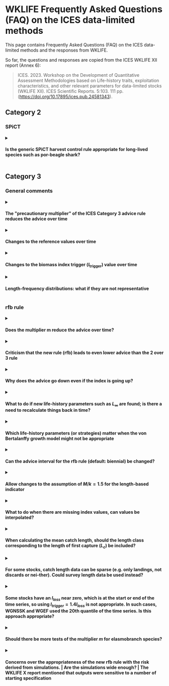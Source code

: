 # WKLIFE Frequently Asked Questions (FAQ) on the ICES data-limited methods

This page contains Frequently Asked Questions (FAQ) on the ICES data-limited methods and the responses from WKLIFE.

So far, the questions and responses are copied from the ICES WKLIFE XII report (Annex 6):

> ICES. 2023. Workshop on the Development of Quantitative Assessment Methodologies based on Life-history traits, exploitation characteristics, and other relevant parameters for data-limited stocks (WKLIFE XII). ICES Scientific Reports. 5:103. 111 pp. (<https://doi.org/10.17895/ices.pub.24581343>).

## Category 2

### SPiCT

<details>

<summary>

#### Is the generic SPiCT harvest control rule appropriate for long-lived species such as por-beagle shark?

</summary>

TODO

*Question source: WGEF for WKLIFE XII 2023*

</details>

## Category 3

### General comments

<details>

<summary>

#### The "precautionary multiplier" of the ICES Category 3 advice rule reduces the advice over time

</summary>

-   ICES uses three methods to calculate the advice for Category 3 data-limited stocks (excluding short-lived species). These are the "rfb rule" for species with slower individual growth, the "chr rule" for stocks with medium individual growth, and the "rb rule" for stocks for which no reliable length data from the catch is available. These three methods include a multiplier in the calculation of the catch advice, which ensures that the catch advice leads to long-term precautionary management advice. Precautionary in this context means that the risk of the stock being depleted is reduced to a low level.
-   For the rfb rule and the chr rule, this multiplier does not lead to a continuous reduction of the catch advice every time the rules are applied. Instead, the multiplier acts as a correction factor and changes the management targets of these advice rules. If a stock is estimated to be below this corrected management target, the advice value will be reduced. However, if a stock is estimated to be at or above this management target, the multiplier does not reduce the advice further.
-   The third advice rule, the "rb rule", was only proposed as a method of last resort and should be avoided if possible. This rule is used when no reliable length data are available. Contrary to the rfb and chr rules, the rb rule does not include a management target and simply adjusts the catch advice based on the stock trend, as observed with the stock index. The rb rule likely reduces the catch advice over time with the multiplier. This is needed to ensure that (1) the management advice is precautionary in the long term, (2) the depletion risk is not greater than for the other methods, and (3) the depletion risk does not increase over time. This situa-tion can be avoided when length data are available that are representative of the catch of the stock. These length data allow the application of the rfb or chr rules, which do not lead to a continuous reduction in the catch advice. A single year of length data can be enough to move away from the rb rule to either the rfb or chr rule.

*Question source: Scottish Fishermen's Federation for WKLIFE XII 2023*

</details>

<details>
    
<summary>

#### Changes to the reference values over time

</summary>

The rfb, rb, and chr rules include reference values such as a trigger value for the biomass index ($I_\text{trigger}$), the length at first capture ($L_c$), a length reference value ($L_{F=M}$), or the target harvest rate $F_\text{proxy,MSY}$. In general, these reference values should be set when the methods are applied for the first time and should not be updated for every application. The values could be periodically re-evaluated every few years, similar to benchmarks for data-rich stocks. However, if the entire biomass index series is updated for a new application, for example by using delta gam modelled index, the reference values should be updated accordingly (while using the same historical period for $F_\text{proxy,MSY}$ and ($I_\text{trigger}$)).

_Response from WKLIFE XIII 2024_

</details>

<details>
    
<summary>  
    
#### Changes to the biomass index trigger ($I_\text{trigger}$) value over time

</summary>

See the response to [changes to the reference values over time](#changes-to-the-reference-values-over-time) for a general response.

_Specific considerations for the biomass index trigger:_

The biomass safeguard $b$ of the rfb, rb, and chr rules is defined as

$$b = \text{min} \left( 1, \frac{I_{y-1}}{I_\text{trigger}} \right)$$

where the current biomass index value ($I_{y-1}$) is compared to a trigger value ($I_\text{trigger}$). If the most recent biomass index value falls below $I_\text{trigger}$, the biomass safeguard reduces the advised catch. In the absence of further information, $I_\text{trigger}$ is generically defined based on lowest observed biomass index value ($I_\text{trigger}= 1.4I_\text{loss}$).

During the first application of the rfb/rb/chr rules, $I_\text{loss}$ is typically defined as the biomass index value in a specific year. In subsequent applications of the rfb/rb/chr rule, $I_\text{loss}$ should *NOT* be re-defined with biomass index values from new data years.

Some biomass indices are derived by modelling or standardising survey data. This means that the biomass index time series may. In this case, the calculation of $I_\text{trigger}$ should be based on the new value for $I_\text{loss}$ from the same reference year (defined during the first application of the rfb/rb/chr rule). The R package `cat3advice` allows the definition of $I_\text{trigger}$ based on a reference year (see the [package vignette](https://github.com/shfischer/cat3advice/blob/main/vignettes/cat3advice.md#biomass-safeguard-b) for more details):

```
library(cat3advice)
data(ple7e_idx) # example data
# define Itrigger with a reference year for Iloss
b(ple7e_idx, yr_ref = 2007)
```

The reference year for $I_\text{loss}$ should generally not be changed. In a modelled biomass index, the year in which $I_\text{loss}$ is observed may change to a different (historical) year. In such a case, the appropriateness of the biomass index to provide catch advice should be carefully considered. Should the change be caused by a correction of errors in historical survey data, this may warrant a change of $I_\text{loss}$ but will need to be documented (and possibly reviewed).

_Response from WKLIFE XIII 2024_

</details>

<details>

<summary>

#### Length-frequency distributions: what if they are not representative

</summary>

-   to do

*Response: WKLIFE XIII 2024*

</details>


### rfb rule

<details>

<summary>

#### Does the multiplier m reduce the advice over time?

</summary>

There is sometimes the incorrect perception that the multiplier of the rfb and chr rules continuously decreases the catch advice over time. The multiplier of the empirical harvest control rules is a tuning parameter that ensures that the advice follows the ICES precautionary approach. The components of the harvest control rules are multiplicative, this means that the multiplier can be thought of as adjusting the target of the harvest control rules, i.e. the reference length in component f of the rfb rule and the target harvest rate of the chr rule. This principle is illustrated in the following equation for the rfb rule:

$$A_{y+1} = A_y\ r\ f\ b\ m = A_y\ r\ \frac{L_{y-1}}{L_{F=M}}\ b\ m = A_y\ r\ \frac{L_{y-1}}{L_{F=M}/m}\ b = A_y\ r\ \frac{L_{y-1}}{L'_{F=M}}\ b$$

where $A_{y+1}$ is the new catch advice, $A_y$ is the previous catch advice, $r$, $f$, $b$ and the multiplier $m$ are the components of the rfb rule,  the multiplier, $L_{y-1}$ the mean catch length, and $L_{F=M}$ the MSY proxy reference length.

Response copied from WKLIFE XI report (ICES, 2023, Section 2.2.8, page 28): 
* ICES. 2023. Eleventh Workshop on the Development of Quantitative Assessment Methodologies based on LIFE-history traits, exploitation characteristics, and other relevant parameters for data-limited stocks (WKLIFE XI). ICES Scientific Reports. 5:21. 74 pp. (<https://doi.org/10.17895/ices.pub.22140260>).

*Question source: WGDEEP for WKLIFE XII 2023*

</details>

<details>

<summary>

#### Criticism that the new rule (rfb) leads to even lower advice than the 2 over 3 rule

</summary>

The 2 over 3 rule was implemented in 2012 as an interim measure based on the best available science at that time. Re-evaluation of this method through simulation has shown that the 2 over 3 rule does not follow the ICES precautionary approach and can increase the risk of stock depletion over time. This means that the catch advice from the 2 over 3 rule in many cases was higher than it should have been. The new rfb rule was implemented after extensive simulation testing and review and was designed to explicitly follow the ICES precautionary approach and the MSY approach. This means that the catch advice from the rfb rule may be lower than from the 2 over 3 rule but this is required to follow ICES management objectives.

*Question source: WGDEEP for WKLIFE XII 2023*

</details>

<details>

<summary>

#### Why does the advice go down even if the index is going up?

</summary>

The previous 2 over 3 rule calculated catch advice based on the trend from a bio-mass index. In addition to this, the rfb rule also considers (1) the exploitation of the stock based on catch-length data and (2) includes a biomass safeguard that reduces the catch advice if the biomass index falls below a trigger value. The catch advice calculated with the rfb rule is a result of all these considerations combined. Furthermore, the trend in the biomass index is calculated by using data from the most recent five years, i.e. an increase in the index in a single year does not necessarily result in a positive biomass trend.

*Question source: WGDEEP for WKLIFE XII 2023*

</details>

<details>

<summary>

#### What to do if new life-history parameters such as $L_\infty$ are found; is there a need to recalculate things back in time?

</summary>

There is no need to annually update life-history parameters. If new growth pa-rameters are available and these are substantially different from previous esti-mates, these new ones should be used. To ensure consistency in the calculation, derived values such as the reference length LF=M should also be updated and the historical mean catch length compared to this new reference length. Growth parameters and derived metrics such as the reference length should be periodically reevalu-ated, e.g. every 3-5 years, following a similar schedule to benchmarks for Catego-ry 1 data-rich stocks, but kept constant in-between unless there is compelling new evidence for a change.

*Question source: WGDEEP for WKLIFE XII 2023*

</details>

<details>

<summary>

#### Which life-history parameters (or strategies) matter when the von Bertalanffy growth model might not be appropriate

</summary>

-   The individual growth rate (von Bertalanffy $k$) is only used to decide which method or multiplier is used and a rough estimate is enough, e.g. is $k$ below $0.2\ year^{-1}$ or not. The only other growth parameter used for the rfb rule is the asymptotic length L∞, which is used in the calculation of the reference length $L_{F=M}$ but the actual shape of the growth curve is less important.

*Question source: WGDEEP for WKLIFE XII 2023*

</details>

<details>

<summary>

#### Can the advice interval for the rfb rule (default: biennial) be changed?

</summary>

-   The ICES technical guidelines recommend the implementation of the rfb rule with a biennial advice interval (ICES, 2022). WKLIFE XI (ICES, 2023) was asked if the rfb rule could be applied on an annual basis and concluded that this is unlike-ly to increase the risk of stock depletion but has the undesirable feature of reduc-ing the long-term catch and should only be used in exceptional cases when asked for by ICES advice requesters (ICES, 2023, 2.2.4.1, page 21). Other advice intervals (from one to five years) were included in the generic testing of the rfb rule (Fischer et al., 2021a,b) but the biennial advice interval appeared to work best. Longer advice intervals can reduce the reactivity of the rfb rule and may increase the risk of stock depletion because the catch cannot be reduced fast enough.

*References* 

* Fischer, S. H., De Oliveira, J. A. A., Mumford, J. D., & Kell, L. T. 2021a. Using a genetic algorithm to optimize a data-limited catch rule. ICES Journal of Marine Science, 78: 1311–1323. (<https://doi.org/10.1093/icesjms/fsab018>). 

* Fischer, S. H., De Oliveira, J. A. A., Mumford, J. D., & Kell, L. T. 2021b. Application of explicit precautionary principles in data-limited fisheries management. ICES Journal of Marine Science, 78: 2931–2942. (<https://doi.org/10.1093/icesjms/fsab169>). 

* ICES. 2022. ICES technical guidance for harvest control rules and stock assessments for stocks in categories 2 and 3. In Report of ICES advisory committee, 2022. ICES advice 2022, section 16.4.11. 20 pp. International Council for the Exploration of the Sea. (<https://doi.org/10.17895/ices.advice.19801564>). 

* ICES. 2023. Eleventh Workshop on the Development of Quantitative Assessment Methodologies based on LIFE-history traits, exploitation characteristics, and other relevant parameters for data-limited stocks (WKLIFE XI). ICES Scientific Reports. 5:21. 74 pp. (<https://doi.org/10.17895/ices.pub.22140260>).

*Question source: WGDEEP for WKLIFE XII 2023*

</details>

<details>

<summary>

#### Allow changes to the assumption of $M/k=1.5$ for the length-based indicator

</summary>

The assumption of $M/k=1.5$ is solely used for a simple calculation of the reference length $L_{F=M}$. This simplification of reality was shown to be appropriate in simulation testing even if the reality (operating model) was different and the parameterisation of the rfb rule with its multipliers accounts for potential deviations. Deviations from $M/k=1.5$ are possible following Jardim et al. (2015; Appendix A):

$$L_{F=γM,k=θM} = \frac{\theta L_\infty + L_c \(\gamma + 1\)}{\theta + \gamma +1}$$

where $\gamma$ links the natural mortality $M$ to fishing mortality $F$ as the proxy for MSY (set to 1 for $L_{F=M}$), $\theta$ links the von Bertlanffy $k$ to $M$, $L_\infty$ is the asymptotic length and $L_c$ is the length at first capture.

The function for the calculation of the reference length in the `cat3advice` R package (`Lref()`) includes an argument (`Mk`) to change the $M/k$ ratio to any user-defined value.

*References* 

* Jardim, E., Azevedo, M., and Brites, N. M. 2015. Harvest control rules for data-limited stocks using length-based reference points and survey biomass indices. Fisheries Research, 171: 12–19. (<https://doi.org/10.1016/j.fishres.2014.11.013>).

*Question source: WGDEEP for WKLIFE XII 2023*

</details>

<details>

<summary>

#### What to do when there are missing index values, can values be interpolated?

</summary>

In general, interpolating missing index values is not recommended because this would imply information is available when it does not exist. This is an area that needs further consideration.

*Question source: WGDEEP for WKLIFE XII 2023*

</details>

<details>

<summary>

#### When calculating the mean catch length, should the length class corresponding to the length of first capture ($L_c$) be included?

</summary>

The ICES technical guidelines specify that only length classes above $L_c$ should be considered. Whether $L_c$ is included or not does not really matter as long as it is done consistently between years. The `cat3advice` R package function for calculating mean catch length (`Lmean`) includes $L_c$ by default, but this can be turned off by setting the argument `include_Lc=FALSE`.

*Question source: WGEF for WKLIFE XII 2023*

</details>

<details>

<summary>

#### For some stocks, catch length data can be sparse (e.g. only landings, not discards or nei-ther). Could survey length data be used instead?

</summary>

Some work on this issue was presented at WKLIFE XII (ICES, 2023). The conclusion was that it might be possible to use survey length data as a proxy if no or insufficient (commercial) length data are available. The length at first capture $L_c$ should still be estimated from catch data to account for fisheries selectivity because the $L_c$ from survey data might be too low and bias the reference length $L_{F=M}$ (which is on the assumption of knife-edged fisheries selectivity).

*References* 

* ICES. 2023. Workshop on the Development of Quantitative Assessment Methodologies based on Life-history traits, exploitation characteristics, and other relevant parameters for data-limited stocks (WKLIFE XII). ICES Scientific Reports. 5:103. 111 pp. (<https://doi.org/10.17895/ices.pub.24581343>).

*Question source: WGEF for WKLIFE XII 2023*

</details>

<details>

<summary>

#### Some stocks have an $I_{loss}$ near zero, which is at the start or end of the time series, so using $I_{trigger} = 1.4 I_{loss}$ is not appropriate. In such cases, WGNSSK and WGEF used the 20th quantile of the time series. Is this approach appropriate?

</summary>

ICES technical guidelines specify that $I_{trigger}$ is a value below which a stock’s productivity is thought to be impaired and offer a calculation based on the lowest observed index value, $I_{loss}$, if no other information is available. If index values are very low or questionable at the beginning, these values could be removed. Using the 20th percentile of the index time seems appropriate and will lead to a larger $I_{trigger}$. This means the biomass safeguard will already be applied at higher index values and is more precautionary than the default approach.

*Question source: WGEF for WKLIFE XII 2023*

</details>

<details>

<summary>

#### Should there be more tests of the multiplier $m$ for elasmobranch species?

</summary>

The Category 3 empirical harvest control rules (rfb/rb/chr) were tested for a wide range of scenarios and stocks, including slow-growing and long-lived species and elasmobranchs. These methods were tuned to be precautionary in the long term, so there is no immediate need for additional testing. Stock-specific simulations for specific stocks are encouraged, and the ICES technical guidelines encourage such work. The WKLIFE roadmap and proposed ToRs for the next WKLIFE meeting also include work on specific life histories, including considerations for elasmobranchs.

*Question source: WGEF for WKLIFE XII 2023*

</details>

<details>

<summary>

#### Concerns over the appropriateness of the new rfb rule with the risk derived from simulations. \| Are the simulations wide enough? \| The WKLIFE X report mentioned that outputs were sensitive to a number of starting specification

</summary>

The implementation of the new WKLIFE X methods for Category 3 stocks (rfb/rb/chr rules) is the culmination of more than five years of scientific work. The work has been developed under the supervision of the WKLIFE workshops, where it has also been reviewed (see reference list below). Furthermore, the scientific work has been pub-lished in five scientific articles in internationally renowned scientific journals, where the work was peer-reviewed by several independent reviewers (see reference list below). The simulations accounted for many scenarios, including different life histories, depletion scenarios, and sensitivity analyses. The methods were developed generically so that they are applicable to any ICES stock without requiring extensive stock-specific information. The catch advice might appear fairly low, but this is required to ensure management objectives are met in the long term. Additional more stock-specific data can be collected and used in case-specific analyses. However, this is a data and labour-intensive and expensive process but may lead to a higher catch advice.

*References*

-   Fischer, S. H., De Oliveira, J. A. A., & Kell, L. T. 2020. Linking the performance of a data-limited empirical catch rule to life-history traits. ICES Journal of Marine Science, 77: 1914-1926. (<https://doi.org/10.1093/icesjms/fsaa054>).

-   Fischer, S. H., De Oliveira, J. A. A., Mumford, J. D., & Kell, L. T. 2021a. Using a genetic algorithm to optimize a data-limited catch rule. ICES Journal of Marine Science, 78: 1311–1323. (<https://doi.org/10.1093/icesjms/fsab018>).

-   Fischer, S. H., De Oliveira, J. A. A., Mumford, J. D., & Kell, L. T. 2021b. Application of explicit precautionary principles in data-limited fisheries management. ICES Journal of Marine Science, 78: 2931–2942. (<https://doi.org/10.1093/icesjms/fsab169>).

-   Fischer, S. H., De Oliveira, J. A., Mumford, J. D., & Kell, L. T. 2022. Exploring a relative harvest rate strategy for moderately data-limited fisheries management. ICES Journal of Marine Science, 79: 1730-1741. (<https://doi.org/10.1093/icesjms/fsac103>).

-   Fischer, S. H., De Oliveira, J. A., Mumford, J. D., & Kell, L. T. 2023. Risk equivalence in data‐limited and data‐rich fisheries management: An example based on the ICES advice framework. Fish and Fisheries, 24: 231-247. (<https://doi.org/10.1111/faf.12722>).

-   ICES. 2017. Report of the ICES Workshop on the Development of Quantitative Assessment Methodologies based on Life-history traits, exploitation characteristics, and other relevant parameters for data-limited stocks in categories 3-6 (WKLIFE VII). ICES CM 2017/ACOM:43.

-   ICES. 2018. Report of the Eighth Workshop on the Development of Quantitative Assessment Methodologies based on LIFE-history traits, exploitation characteristics, and other relevant parameters for data-limited stocks (WKLIFE VIII). ICES CM 2018/ACOM:40.

-   ICES. 2019. Ninth Workshop on the Development of Quantitative Assessment Methodologies based on LIFE-history traits, exploitation characteristics, and other relevant parameters for data-limited stocks (WKLIFE IX). ICES Scientific reports, 1:131. (<https://doi.org/10.17895/ices.pub.5550>)

-   ICES. 2020a. Tenth Workshop on the Development of Quantitative Assessment Methodologies based on LIFE-history traits, exploitation characteristics, and other relevant parameters for data-limited stocks (WKLIFE X). ICES Scientific reports, 2:98, 72 pp. (<https://doi.org/10.17895/ices.pub.5985>).

-   ICES. 2022. ICES technical guidance for harvest control rules and stock assessments for stocks in categories 2 and 3. In Report of ICES advisory committee, 2022. ICES advice 2022, section 16.4.11. 20 pp. (<https://doi.org/10.17895/ices.advice.19801564>).

-   ICES. 2023a. Eleventh Workshop on the Development of Quantitative Assessment Methodologies based on LIFE-history traits, exploitation characteristics, and other relevant parameters for data-limited stocks (WKLIFE XI). ICES Scientific Reports. 5:21. 74 pp. (<https://doi.org/10.17895/ices.pub.22140260>).

-   ICES. 2023b. Workshop on the Development of Quantitative Assessment Methodologies based on Life-history traits, exploitation characteristics, and other relevant parameters for data-limited stocks (WKLIFE XII). ICES Scientific Reports. 5:103. 111 pp. (<https://doi.org/10.17895/ices.pub.24581343>).

*Question source: Scottish Fishermen's Federation for WKLIFE XII 2023*

</details>

